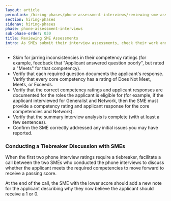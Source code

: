 ```yaml
---
layout: article
permalink: /hiring-phases/phone-assessment-interviews/reviewing-sme-assessments/
section: hiring-phases
sidenav: hiring-phases
phase: phone-assessment-interviews
sub-phase-order: 030
title: Reviewing SME Assessments
intro: As SMEs submit their interview assessments, check their work and email them with any necessary feedback.
---
```


- Skim for jarring inconsistencies in their competency ratings (for example, feedback that "Applicant answered question poorly", but rated a "Meets" for that competency).
- Verify that each required question documents the applicant's response.
Verify that every core competency has a rating of Does Not Meet, Meets, or Exceeds.
- Verify that the correct competency ratings and applicant responses are documented for the roles the applicant is eligible for (for example, if the applicant interviewed for Generalist and Network, then the SME must provide a competency rating and applicant response for the core competencies and Network).
- Verify that the summary interview analysis is complete (with at least a few sentences).
- Confirm the SME correctly addressed any initial issues you may have reported.

### Conducting a Tiebreaker Discussion with SMEs

When the first two phone interview ratings require a tiebreaker, facilitate a call between the two SMEs who conducted the phone interviews to discuss whether the applicant meets the required competencies to move forward to receive a passing score.

At the end of the call, the SME with the lower score should add a new note for the applicant describing why they now believe the applicant should receive a 1 or 0.
